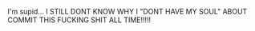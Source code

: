 I'm supid... I STILL DONT KNOW WHY I "DONT HAVE MY SOUL" ABOUT COMMIT THIS FUCKING SHIT ALL TIME!!!!!
